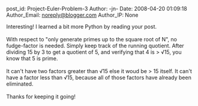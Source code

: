 post_id: Project-Euler-Problem-3
Author: -jn-
Date: 2008-04-20 01:09:18
Author_Email: noreply@blogger.com
Author_IP: None

Interesting! I learned a bit more Python by reading your post.<br /><br />With respect to &quot;only generate primes up to the square root of N&quot;, no fudge-factor is needed. Simply keep track of the running quotient. After dividing 15 by 3 to get a quotient of 5, and verifying that 4 is > √15, you know that 5 is prime.<br /><br />It can&#39;t have two factors greater than √15 else it woud be > 15 itself. It can&#39;t have a factor less than √15, because all of those factors have already been eliminated.<br /><br />Thanks for keeping it going!
